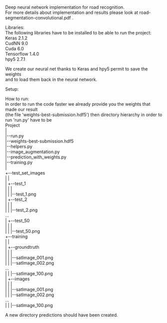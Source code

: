 Deep neural network implementation for road recognition.  
For more details about implementation and results please look at road-segmentation-convolutional.pdf .

Libraries:  
 The following libraries have to be installed to be able to run the project:  
  Keras 2.1.2  
  CudNN 9.0  
  Cuda 6.0  
  Tensorflow 1.4.0  
  hpy5 2.7.1  
  
We create our neural net thanks to Keras and hpy5 permit to save the weights  
and to load them back in the neural network.  

Setup:  
  
How to run:  
In order to run the code faster we already provide you the weights that made our result  
(the file 'weights-best-submission.hdf5') then directory hierarchy in order to run 'run.py' have to be  
Project  
 |  
 |--run.py  
 |--weights-best-submission.hdf5  
 |--helpers.py  
 |--image_augmentation.py  
 |--prediction_with_weights.py  
 |--training.py  
 |  
 +--test_set_images  
 | |  
 | +--test_1  
 | | |  
 | | |--test_1.png  
 | +--test_2  
 | | |  
 | | |--test_2.png  
 ...  
 | +--test_50  
 | | |  
 | | |--test_50.png  
 +--training  
 | |  
 | +--groundtruth  
 | | |  
 | | |--satImage_001.png  
 | | |--satImage_002.png  
 ...  
 | | |--satImage_100.png  
 | +--images  
 | | |  
 | | |--satImage_001.png  
 | | |--satImage_002.png  
 ...  
 | | |--satImage_100.png  
  
A new directory predictions should have been created.  
